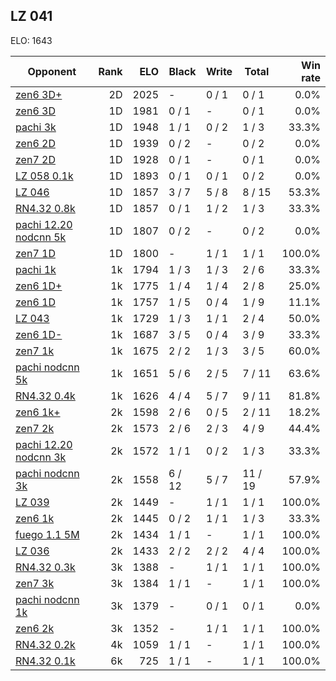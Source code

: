 ## LZ 041 ##

ELO: 1643

Opponent | Rank | ELO | Black | Write | Total | Win rate
---------|-----:|----:|-------|-------|-------|-------:
[zen6 3D+](zen6%203D+.md) | 2D | 2025 | - | 0 / 1 | 0 / 1 | 0.0%
[zen6 3D](zen6%203D.md) | 1D | 1981 | 0 / 1 | - | 0 / 1 | 0.0%
[pachi 3k](pachi%203k.md) | 1D | 1948 | 1 / 1 | 0 / 2 | 1 / 3 | 33.3%
[zen6 2D](zen6%202D.md) | 1D | 1939 | 0 / 2 | - | 0 / 2 | 0.0%
[zen7 2D](zen7%202D.md) | 1D | 1928 | 0 / 1 | - | 0 / 1 | 0.0%
[LZ 058 0.1k](LZ%20058%200.1k.md) | 1D | 1893 | 0 / 1 | 0 / 1 | 0 / 2 | 0.0%
[LZ 046](LZ%20046.md) | 1D | 1857 | 3 / 7 | 5 / 8 | 8 / 15 | 53.3%
[RN4.32 0.8k](RN4.32%200.8k.md) | 1D | 1857 | 0 / 1 | 1 / 2 | 1 / 3 | 33.3%
[pachi 12.20 nodcnn 5k](pachi%2012.20%20nodcnn%205k.md) | 1D | 1807 | 0 / 2 | - | 0 / 2 | 0.0%
[zen7 1D](zen7%201D.md) | 1D | 1800 | - | 1 / 1 | 1 / 1 | 100.0%
[pachi 1k](pachi%201k.md) | 1k | 1794 | 1 / 3 | 1 / 3 | 2 / 6 | 33.3%
[zen6 1D+](zen6%201D+.md) | 1k | 1775 | 1 / 4 | 1 / 4 | 2 / 8 | 25.0%
[zen6 1D](zen6%201D.md) | 1k | 1757 | 1 / 5 | 0 / 4 | 1 / 9 | 11.1%
[LZ 043](LZ%20043.md) | 1k | 1729 | 1 / 3 | 1 / 1 | 2 / 4 | 50.0%
[zen6 1D-](zen6%201D-.md) | 1k | 1687 | 3 / 5 | 0 / 4 | 3 / 9 | 33.3%
[zen7 1k](zen7%201k.md) | 1k | 1675 | 2 / 2 | 1 / 3 | 3 / 5 | 60.0%
[pachi nodcnn 5k](pachi%20nodcnn%205k.md) | 1k | 1651 | 5 / 6 | 2 / 5 | 7 / 11 | 63.6%
[RN4.32 0.4k](RN4.32%200.4k.md) | 1k | 1626 | 4 / 4 | 5 / 7 | 9 / 11 | 81.8%
[zen6 1k+](zen6%201k+.md) | 2k | 1598 | 2 / 6 | 0 / 5 | 2 / 11 | 18.2%
[zen7 2k](zen7%202k.md) | 2k | 1573 | 2 / 6 | 2 / 3 | 4 / 9 | 44.4%
[pachi 12.20 nodcnn 3k](pachi%2012.20%20nodcnn%203k.md) | 2k | 1572 | 1 / 1 | 0 / 2 | 1 / 3 | 33.3%
[pachi nodcnn 3k](pachi%20nodcnn%203k.md) | 2k | 1558 | 6 / 12 | 5 / 7 | 11 / 19 | 57.9%
[LZ 039](LZ%20039.md) | 2k | 1449 | - | 1 / 1 | 1 / 1 | 100.0%
[zen6 1k](zen6%201k.md) | 2k | 1445 | 0 / 2 | 1 / 1 | 1 / 3 | 33.3%
[fuego 1.1 5M](fuego%201.1%205M.md) | 2k | 1434 | 1 / 1 | - | 1 / 1 | 100.0%
[LZ 036](LZ%20036.md) | 2k | 1433 | 2 / 2 | 2 / 2 | 4 / 4 | 100.0%
[RN4.32 0.3k](RN4.32%200.3k.md) | 3k | 1388 | - | 1 / 1 | 1 / 1 | 100.0%
[zen7 3k](zen7%203k.md) | 3k | 1384 | 1 / 1 | - | 1 / 1 | 100.0%
[pachi nodcnn 1k](pachi%20nodcnn%201k.md) | 3k | 1379 | - | 0 / 1 | 0 / 1 | 0.0%
[zen6 2k](zen6%202k.md) | 3k | 1352 | - | 1 / 1 | 1 / 1 | 100.0%
[RN4.32 0.2k](RN4.32%200.2k.md) | 4k | 1059 | 1 / 1 | - | 1 / 1 | 100.0%
[RN4.32 0.1k](RN4.32%200.1k.md) | 6k | 725 | 1 / 1 | - | 1 / 1 | 100.0%
